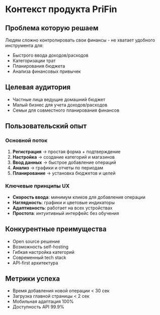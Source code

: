 # Контекст продукта PriFin

## Проблема которую решаем
Людям сложно контролировать свои финансы - не хватает удобного инструмента для:
- Быстрого ввода доходов/расходов
- Категоризации трат
- Планирования бюджета
- Анализа финансовых привычек

## Целевая аудитория
- Частные лица ведущие домашний бюджет
- Малый бизнес для учета доходов/расходов
- Семьи для совместного планирования финансов

## Пользовательский опыт

### Основной поток
1. **Регистрация** → простая форма + подтверждение
2. **Настройка** → создание категорий и магазинов
3. **Ввод данных** → быстрое добавление операций
4. **Анализ** → графики и отчеты по периодам
5. **Планирование** → установка бюджетов и целей

### Ключевые принципы UX
- **Скорость ввода**: минимум кликов для добавления операции
- **Наглядность**: графики и цветовые индикаторы
- **Адаптивность**: работает на всех устройствах
- **Простота**: интуитивный интерфейс без обучения

## Конкурентные преимущества
- Open source решение
- Возможность self-hosting
- Гибкая настройка категорий
- Современный tech stack
- API-first архитектура

## Метрики успеха
- Время добавления новой операции < 30 сек
- Загрузка главной страницы < 2 сек
- Мобильная адаптация 100%
- Доступность API 99.9% 
 
 
 